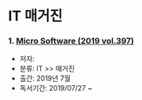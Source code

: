 # IT 매거진

### 1. [Micro Software (2019 vol.397)](https://github.com/jukyellow/book-read-note/blob/master/04_IT_%EB%A7%A4%EA%B1%B0%EC%A7%84/Micro%20Software%20(2019%20vol.397).md)  
- 저자:
- 분류: IT >> 매거진
- 출간: 2019년 7월
- 독서기간: 2019/07/27 ~

